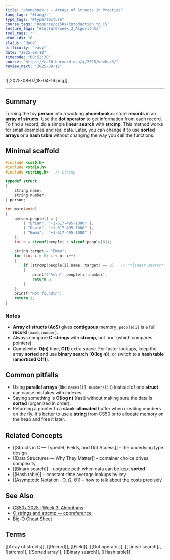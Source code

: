 ```yaml
---
title: "phonebook.c — Arrays of Structs in Practice"
lang_tags: "#lang/c"
type_tags: "#type/lecture"
course_tags: "#course/cs50x/intoduction_to_CS"
lecture_tags: "#lecture/week_3_Algorithms"
tool_tags: ""
atom_idx: 10
status: "done"
difficulty: "easy"
date: "2025-08-12"
timecode: "00:52:30"
source: "https://cs50.harvard.edu/x/2025/weeks/3/"
review_next: "2025-09-12"
---
```


![[2025-08-07_18-04-16.png]]

---

## Summary
Turning the toy **person** into a working **phonebook.c**: store **records** in an **array of structs**. Use the **dot operator** to get information from each record. To find a record, do a simple **linear search** with **strcmp**. This method works for small examples and real data. Later, you can change it to use **sorted arrays** or a **hash table** without changing the way you call the functions.

## Minimal scaffold
```c
#include <cs50.h>
#include <stdio.h>
#include <string.h>   // strcmp

typedef struct
{
    string name;
    string number;
} person;

int main(void)
{
    person people[] = {
        { "Brian", "+1-617-495-1000" },
        { "David", "+1-617-495-1000" },
        { "Emma",  "+1-617-495-1000" }
    };
    int n = sizeof(people) / sizeof(people[0]);

    string target = "Emma";
    for (int i = 0; i < n; i++)
    {
        if (strcmp(people[i].name, target) == 0)   // **linear search** with **strcmp**
        {
            printf("%s\n", people[i].number);
            return 0;
        }
    }
    printf("Not found\n");
    return 1;
}
```

### Notes
- **Array of structs (AoS)** gives **contiguous** memory; `people[i]` is a full **record** (`name`, `number`).  
- Always compare **C-strings** with **strcmp**, not \`\=\=\` (which compares pointers).  
- Complexity: **O(n)** time, **O(1)** extra space. For faster lookups, keep the array **sorted** and use **binary search** (**Θ(log n)**), or switch to a **hash table** (**amortized O(1)**).

## Common pitfalls
- Using **parallel arrays** (like `names[i]`, `numbers[i]`) instead of one **struct** can cause mistakes with indexes.  
- Saying something is **O(log n)** (fast) without making sure the data is **sorted** (organized in order).  
- Returning a pointer to a **stack-allocated** buffer when creating numbers on the fly. It's better to use a **string** from CS50 or to allocate memory on the heap and free it later.

## Related Concepts
- [[Structs in C — Typedef, Fields, and Dot Access]] – the underlying type design
- [[Data Structures — Why They Matter]] – container choice drives complexity
- [[Binary search]] – upgrade path when data can be kept **sorted**
- [[Hash table]] – constant-time average lookups by key
- [[Asymptotic Notation · O, Ω, Θ]] – how to talk about the costs precisely

## See Also
- [CS50x 2025 · Week 3: Algorithms](https://cs50.harvard.edu/x/2025/weeks/3/)
- [C strings and strcmp — cppreference](https://en.cppreference.com/w/c/string/byte/strcmp)
- [Big-O Cheat Sheet](https://www.bigocheatsheet.com/)

## Terms
[[Array of structs]], [[Record]], [[Field]], [[Dot operator]], [[Linear search]], [[strcmp]], [[Sorted array]], [[Binary search]], [[Hash table]]
